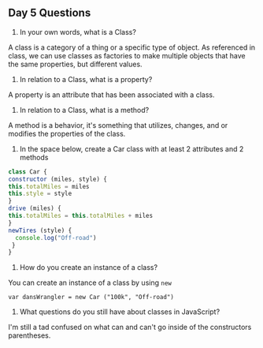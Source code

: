 ## Day 5 Questions

1. In your own words, what is a Class?

A class is a category of a thing or a specific type of object. As referenced in class, we can use classes as factories to make multiple objects that have the same properties, but different values.

1. In relation to a Class, what is a property?

A property is an attribute that has been associated with a class.

1. In relation to a Class, what is a method?

A method is a behavior, it's something that utilizes, changes, and or modifies the properties of the class.

1. In the space below, create a Car class with at least 2 attributes and 2 methods
```JavaScript
class Car {
constructor (miles, style) {
this.totalMiles = miles
this.style = style
}
drive (miles) {
this.totalMiles = this.totalMiles + miles  
}
newTires (style) {
  console.log("Off-road")   
 }
}

```

1. How do you create an instance of a class?

You can create an instance of a class by using `new`
```
var dansWrangler = new Car ("100k", "Off-road")
```

1. What questions do you still have about classes in JavaScript?

I'm still a tad confused on what can and can't go inside of the constructors parentheses.
